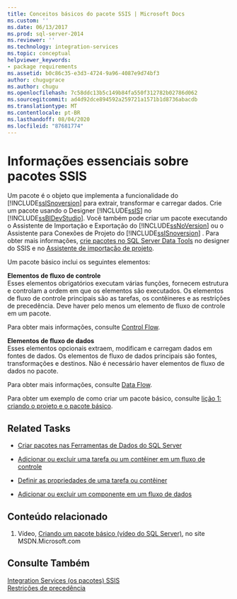 ```yaml
---
title: Conceitos básicos do pacote SSIS | Microsoft Docs
ms.custom: ''
ms.date: 06/13/2017
ms.prod: sql-server-2014
ms.reviewer: ''
ms.technology: integration-services
ms.topic: conceptual
helpviewer_keywords:
- package requirements
ms.assetid: b0c86c35-e3d3-4724-9a96-4087e9d74bf3
author: chugugrace
ms.author: chugu
ms.openlocfilehash: 7c58ddc13b5c149b84fa550f312782b02786d062
ms.sourcegitcommit: ad4d92dce894592a259721a1571b1d8736abacdb
ms.translationtype: MT
ms.contentlocale: pt-BR
ms.lasthandoff: 08/04/2020
ms.locfileid: "87681774"
---
```

# <a name="ssis-package-essentials"></a>Informações essenciais sobre pacotes SSIS
  Um pacote é o objeto que implementa a funcionalidade do [!INCLUDE[ssISnoversion](../includes/ssisnoversion-md.md)] para extrair, transformar e carregar dados. Crie um pacote usando o Designer [!INCLUDE[ssIS](../includes/ssis-md.md)] no [!INCLUDE[ssBIDevStudio](../includes/ssbidevstudio-md.md)]. Você também pode criar um pacote executando o Assistente de Importação e Exportação do [!INCLUDE[ssNoVersion](../includes/ssnoversion-md.md)] ou o Assistente para Conexões de Projeto do [!INCLUDE[ssISnoversion](../includes/ssisnoversion-md.md)] . Para obter mais informações, [crie pacotes no SQL Server Data Tools](create-packages-in-sql-server-data-tools.md) no designer do SSIS e no [Assistente de importação de projeto](../../2014/integration-services/import-project-wizard.md).  
  
 Um pacote básico inclui os seguintes elementos:  
  
 **Elementos de fluxo de controle**  
 Esses elementos obrigatórios executam várias funções, fornecem estrutura e controlam a ordem em que os elementos são executados. Os elementos de fluxo de controle principais são as tarefas, os contêineres e as restrições de precedência. Deve haver pelo menos um elemento de fluxo de controle em um pacote.  
  
 Para obter mais informações, consulte [Control Flow](control-flow/control-flow.md).  
  
 **Elementos de fluxo de dados**  
 Esses elementos opcionais extraem, modificam e carregam dados em fontes de dados. Os elementos de fluxo de dados principais são fontes, transformações e destinos. Não é necessário haver elementos de fluxo de dados no pacote.  
  
 Para obter mais informações, consulte [Data Flow](data-flow/data-flow.md).  
  
 Para obter um exemplo de como criar um pacote básico, consulte [lição 1: criando o projeto e o pacote básico](lesson-1-create-a-project-and-basic-package-with-ssis.md).  
  
## <a name="related-tasks"></a>Related Tasks  
  
-   [Criar pacotes nas Ferramentas de Dados do SQL Server](create-packages-in-sql-server-data-tools.md)  
  
-   [Adicionar ou excluir uma tarefa ou um contêiner em um fluxo de controle](control-flow/add-or-delete-a-task-or-a-container-in-a-control-flow.md)  
  
-   [Definir as propriedades de uma tarefa ou contêiner](../../2014/integration-services/set-the-properties-of-a-task-or-container.md)  
  
-   [Adicionar ou excluir um componente em um fluxo de dados](data-flow/add-or-delete-a-component-in-a-data-flow.md)  
  
## <a name="related-content"></a>Conteúdo relacionado  
  
1.  Vídeo, [Criando um pacote básico (vídeo do SQL Server)](https://go.microsoft.com/fwlink/?LinkId=131023), no site MSDN.Microsoft.com  
  
## <a name="see-also"></a>Consulte Também  
 [Integration Services &#40;os pacotes&#41; SSIS](../../2014/integration-services/integration-services-ssis-packages.md)   
 [Restrições de precedência](control-flow/precedence-constraints.md)  
  
  
